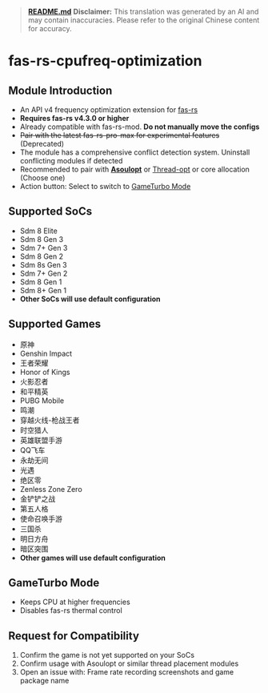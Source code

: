 > **[README.md](README.md)**
> **Disclaimer:** This translation was generated by an AI and may contain inaccuracies. Please refer to the original Chinese content for accuracy.

# **fas-rs-cpufreq-optimization**

## **Module Introduction**
- An API v4 frequency optimization extension for [fas-rs](https://github.com/shadow3aaa/fas-rs)
- **Requires fas-rs v4.3.0 or higher**
- Already compatible with fas-rs-mod. **Do not manually move the configs**
- ~~Pair with the latest fas-rs-pro-max for experimental features~~ (Deprecated)
- The module has a comprehensive conflict detection system. Uninstall conflicting modules if detected
- Recommended to pair with **[Asoulopt](https://github.com/nakixii/Magisk_AsoulOpt)** or [Thread-opt](https://github.com/reigadegr/thread-opt) or core allocation (Choose one)
- Action button: Select to switch to [GameTurbo Mode](#gameturbo-mode)

## **Supported SoCs**
- Sdm 8 Elite
- Sdm 8 Gen 3
- Sdm 7+ Gen 3
- Sdm 8 Gen 2
- Sdm 8s Gen 3
- Sdm 7+ Gen 2
- Sdm 8 Gen 1
- Sdm 8+ Gen 1
- **Other SoCs will use default configuration**

## **Supported Games**
- 原神
- Genshin Impact
- 王者荣耀
- Honor of Kings
- 火影忍者
- 和平精英
- PUBG Mobile
- 鸣潮
- 穿越火线-枪战王者
- 时空猎人
- 英雄联盟手游
- QQ飞车
- 永劫无间
- 光遇
- 绝区零
- Zenless Zone Zero
- 金铲铲之战
- 第五人格
- 使命召唤手游
- 三国杀
- 明日方舟
- 暗区突围
- **Other games will use default configuration**

## **GameTurbo Mode**
- Keeps CPU at higher frequencies
- Disables fas-rs thermal control

## **Request for Compatibility**
1. Confirm the game is not yet supported on your SoCs
2. Confirm usage with Asoulopt or similar thread placement modules
3. Open an issue with: Frame rate recording screenshots and game package name
